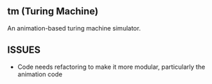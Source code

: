 ## tm (Turing Machine)
An animation-based turing machine simulator.

## ISSUES
- Code needs refactoring to make it more modular, particularly the animation code

